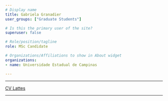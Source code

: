 ```yaml
---
# Display name
title: Gabriela Granadier
user_groups: ["Graduate Students"]

# Is this the primary user of the site?
superuser: false

# Role/position/tagline
role: MSc Candidate

# Organizations/Affiliations to show in About widget
organizations:
- name: Universidade Estadual de Campinas

---
```

---

[CV Lattes](http://lattes.cnpq.br/0075062225789904)

---
